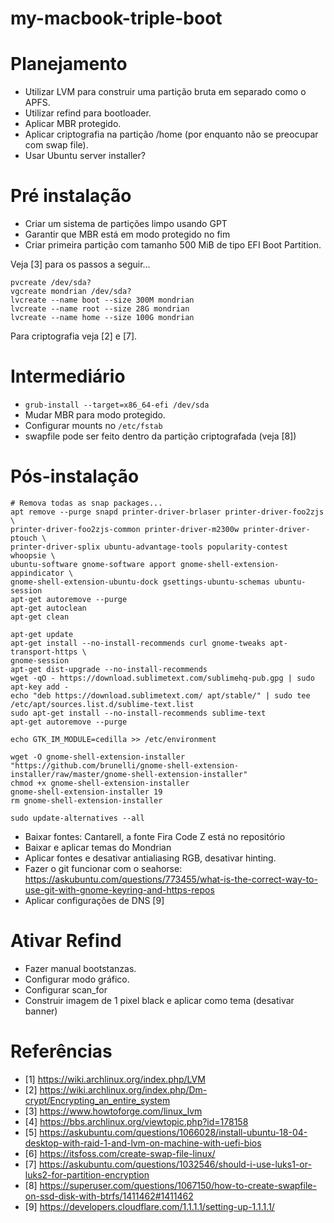 # my-macbook-triple-boot

# Planejamento

- Utilizar LVM para construir uma partição bruta em separado como o APFS.
- Utilizar refind para bootloader.
- Aplicar MBR protegido.
- Aplicar criptografia na partição /home (por enquanto não se preocupar com
swap file).
- Usar Ubuntu server installer?

# Pré instalação

- Criar um sistema de partições limpo usando GPT
- Garantir que MBR está em modo protegido no fim
- Criar primeira partição com tamanho 500 MiB de tipo EFI Boot Partition.

Veja [3] para os passos a seguir...

```shell
pvcreate /dev/sda?
vgcreate mondrian /dev/sda?
lvcreate --name boot --size 300M mondrian
lvcreate --name root --size 28G mondrian
lvcreate --name home --size 100G mondrian
```

Para criptografia veja [2] e [7].

# Intermediário

- `grub-install --target=x86_64-efi /dev/sda`
- Mudar MBR para modo protegido.
- Configurar mounts no `/etc/fstab`
- swapfile pode ser feito dentro da partição criptografada (veja [8])

# Pós-instalação

```shell
# Remova todas as snap packages...
apt remove --purge snapd printer-driver-brlaser printer-driver-foo2zjs \
printer-driver-foo2zjs-common printer-driver-m2300w printer-driver-ptouch \
printer-driver-splix ubuntu-advantage-tools popularity-contest whoopsie \
ubuntu-software gnome-software apport gnome-shell-extension-appindicator \
gnome-shell-extension-ubuntu-dock gsettings-ubuntu-schemas ubuntu-session
apt-get autoremove --purge
apt-get autoclean
apt-get clean

apt-get update
apt-get install --no-install-recommends curl gnome-tweaks apt-transport-https \
gnome-session
apt-get dist-upgrade --no-install-recommends
wget -qO - https://download.sublimetext.com/sublimehq-pub.gpg | sudo apt-key add -
echo "deb https://download.sublimetext.com/ apt/stable/" | sudo tee /etc/apt/sources.list.d/sublime-text.list
sudo apt-get install --no-install-recommends sublime-text
apt-get autoremove --purge
```

```shell
echo GTK_IM_MODULE=cedilla >> /etc/environment
```

```shell
wget -O gnome-shell-extension-installer "https://github.com/brunelli/gnome-shell-extension-installer/raw/master/gnome-shell-extension-installer"
chmod +x gnome-shell-extension-installer
gnome-shell-extension-installer 19
rm gnome-shell-extension-installer
```

```shell
sudo update-alternatives --all
```

- Baixar fontes: Cantarell, a fonte Fira Code Z está no repositório
- Baixar e aplicar temas do Mondrian
- Aplicar fontes e desativar antialiasing RGB, desativar hinting.
- Fazer o git funcionar com o seahorse: https://askubuntu.com/questions/773455/what-is-the-correct-way-to-use-git-with-gnome-keyring-and-https-repos
- Aplicar configurações de DNS [9]

# Ativar Refind

- Fazer manual bootstanzas.
- Configurar modo gráfico.
- Configurar scan_for
- Construir imagem de 1 pixel black e aplicar como tema (desativar banner)

# Referências

- [1] https://wiki.archlinux.org/index.php/LVM
- [2] https://wiki.archlinux.org/index.php/Dm-crypt/Encrypting_an_entire_system
- [3] https://www.howtoforge.com/linux_lvm
- [4] https://bbs.archlinux.org/viewtopic.php?id=178158
- [5] https://askubuntu.com/questions/1066028/install-ubuntu-18-04-desktop-with-raid-1-and-lvm-on-machine-with-uefi-bios
- [6] https://itsfoss.com/create-swap-file-linux/
- [7] https://askubuntu.com/questions/1032546/should-i-use-luks1-or-luks2-for-partition-encryption
- [8] https://superuser.com/questions/1067150/how-to-create-swapfile-on-ssd-disk-with-btrfs/1411462#1411462
- [9] https://developers.cloudflare.com/1.1.1.1/setting-up-1.1.1.1/
